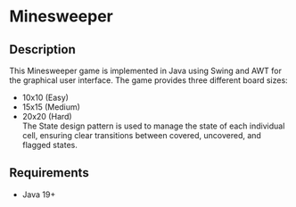 # Minesweeper
## Description
This Minesweeper game is implemented in Java using Swing and AWT for the graphical user interface. The game provides three different board sizes:
- 10x10 (Easy)
- 15x15 (Medium)
- 20x20 (Hard)<br>
The State design pattern is used to manage the state of each individual cell, ensuring clear transitions between covered, uncovered, and flagged states.
## Requirements
- Java 19+
